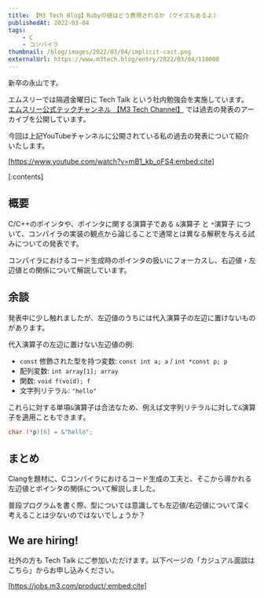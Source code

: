 ```yaml
---
title: 【M3 Tech Blog】Rubyの値はどう表現されるか (クイズもあるよ)
publishedAt: 2022-03-04
tags:
    - C
    - コンパイラ
thumbnail: /blog/images/2022/03/04/implicit-cast.png
externalUrl: https://www.m3tech.blog/entry/2022/03/04/110000
---
```


新卒の永山です。

エムスリーでは隔週金曜日に Tech Talk という社内勉強会を実施しています。
[エムスリー公式テックチャンネル 【M3 Tech Channel】](https://www.youtube.com/channel/UC_DkAOcwgmtQnJLDctci4rQ) では過去の発表のアーカイブを公開しています。

<!-- [https://www.youtube.com/channel/UC_DkAOcwgmtQnJLDctci4rQ:embed:cite] -->

今回は上記YouTubeチャンネルに公開されている私の過去の発表について紹介いたします。

[https://www.youtube.com/watch?v=mB1_kb_oFS4:embed:cite]

[:contents]

<!-- more -->

## 概要

C/C++のポインタや、ポインタに関する演算子である `&`演算子 と `*`演算子 について、コンパイラの実装の観点から論じることで通常とは異なる解釈を与える試みについての発表です。

コンパイラにおけるコード生成時のポインタの扱いにフォーカスし、右辺値・左辺値との関係について解説しています。

## 余談

発表中に少し触れましたが、左辺値のうちには代入演算子の左辺に置けないものがあります。

代入演算子の左辺に置けない左辺値の例:

- `const` 修飾された型を持つ変数: `const int a; a` / `int *const p; p`
- 配列変数: `int array[1]; array`
- 関数: `void f(void); f`
- 文字列リテラル: `"hello"`

これらに対する単項`&`演算子は合法なため、例えば文字列リテラルに対して`&`演算子を適用こともできます。

```c
char (*p)[6] = &"hello";
```

## まとめ

Clangを題材に、Cコンパイラにおけるコード生成の工夫と、そこから導かれる左辺値とポインタの関係について解説しました。

普段プログラムを書く際、型については意識しても左辺値/右辺値について深く考えることは少ないのではないでしょうか？

## We are hiring!

社外の方も Tech Talk にご参加いただけます。以下ページの「カジュアル面談はこちら」からお申し込みください。

[https://jobs.m3.com/product/:embed:cite]
